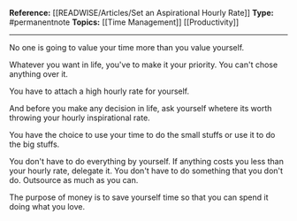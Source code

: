 
**Reference:** [[READWISE/Articles/Set an Aspirational Hourly Rate]]
**Type:** #permanentnote 
**Topics:** [[Time Management]] [[Productivity]]

----
No one is going to value your time more than you value yourself. 

Whatever you want in life, you've to make it your priority. You can't chose anything over it.

You have to attach a high hourly rate for yourself.

And before you make any decision in life, ask yourself whetere its worth throwing your hourly inspirational rate.

You have the choice to use your time to do the small stuffs or use it to do the big stuffs.

You don't have to do everything by yourself. If anything costs you less than your hourly rate, delegate it. You don't have to do something that you don't do. Outsource as much as you can.

The purpose of money is to save yourself time so that you can spend it doing what you love. 

